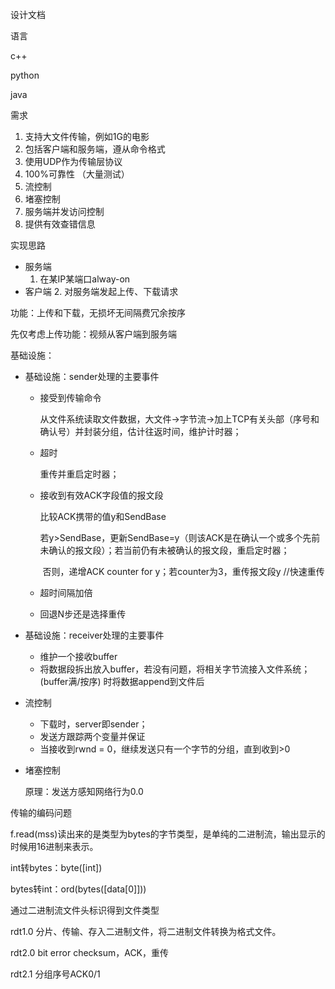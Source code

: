 设计文档

语言

c++

python

java

需求

1. 支持大文件传输，例如1G的电影
2. 包括客户端和服务端，遵从命令格式
3. 使用UDP作为传输层协议
4. 100%可靠性 （大量测试）
5. 流控制
6. 堵塞控制
7. 服务端并发访问控制
8. 提供有效查错信息

实现思路

- 服务端
  1. 在某IP某端口alway-on
- 客户端
  2. 对服务端发起上传、下载请求

功能：上传和下载，无损坏无间隔费冗余按序

先仅考虑上传功能：视频从客户端到服务端

基础设施：

- 基础设施：sender处理的主要事件

  - 接受到传输命令

    从文件系统读取文件数据，大文件->字节流->加上TCP有关头部（序号和确认号）并封装分组，估计往返时间，维护计时器；

  - 超时

    重传并重启定时器；

  - 接收到有效ACK字段值的报文段

    比较ACK携带的值y和SendBase

    ​	若y>SendBase，更新SendBase=y（则该ACK是在确认一个或多个先前未确认的报文段）；若当前仍有未被确认的报文段，重启定时器；

    ​	否则，递增ACK counter for y；若counter为3，重传报文段y   //快速重传

  - 超时间隔加倍

  - 回退N步还是选择重传

- 基础设施：receiver处理的主要事件

  - 维护一个接收buffer
  - 将数据段拆出放入buffer，若没有问题，将相关字节流接入文件系统；(buffer满/按序) 时将数据append到文件后

- 流控制

  - 下载时，server即sender；
  - 发送方跟踪两个变量并保证
  - 当接收到rwnd = 0，继续发送只有一个字节的分组，直到收到>0

- 堵塞控制

  原理：发送方感知网络行为0.0








传输的编码问题

f.read(mss)读出来的是类型为bytes的字节类型，是单纯的二进制流，输出显示的时候用16进制来表示。

int转bytes：byte([int])

bytes转int：ord(bytes([data[0]]))



通过二进制流文件头标识得到文件类型



rdt1.0 分片、传输、存入二进制文件，将二进制文件转换为格式文件。

rdt2.0 bit error checksum，ACK，重传

rdt2.1 分组序号ACK0/1
